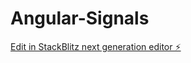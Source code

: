 # Angular-Signals

[Edit in StackBlitz next generation editor ⚡️](https://stackblitz.com/~/github.com/smoreira1/Angular-Signals)